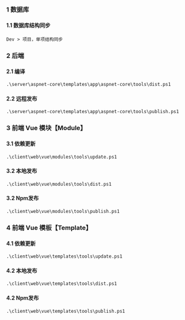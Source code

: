### 1 数据库
#### 1.1 数据库结构同步

    Dev > 项目，单项结构同步


### 2 后端
#### 2.1 编译
`.\server\aspnet-core\templates\app\aspnet-core\tools\dist.ps1`

#### 2.2 远程发布
`.\server\aspnet-core\templates\app\aspnet-core\tools\publish.ps1`


### 3 前端 Vue 模块【Module】
#### 3.1 依赖更新
`.\client\web\vue\modules\tools\update.ps1`

#### 3.2 本地发布
`.\client\web\vue\modules\tools\dist.ps1`

#### 3.2 Npm发布
`.\client\web\vue\modules\tools\publish.ps1`

### 4 前端 Vue 模板【Template】
#### 4.1 依赖更新
`.\client\web\vue\templates\tools\update.ps1`

#### 4.2 本地发布
`.\client\web\vue\templates\tools\dist.ps1`

#### 4.2 Npm发布
`.\client\web\vue\templates\tools\publish.ps1`